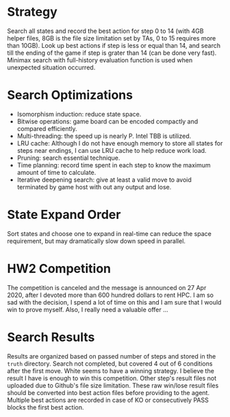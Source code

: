 # Strategy

Search all states and record the best action for step 0 to 14 (with 4GB helper files, 8GB is the file size limitation set by TAs, 0 to 15 requires more than 10GB).
Look up best actions if step is less or equal than 14, and search till the ending of the game if step is grater than 14 (can be done very fast).
Minimax search with full-history evaluation function is used when unexpected situation occurred.

# Search Optimizations

+ Isomorphism induction: reduce state space.
+ Bitwise operations: game board can be encoded compactly and compared efficiently.
+ Multi-threading: the speed up is nearly P. Intel TBB is utilized.
+ LRU cache: Although I do not have enough memory to store all states for steps near endings, I can use LRU cache to help reduce work load.
+ Pruning: search essential technique.
+ Time planning: record time spent in each step to know the maximum amount of time to calculate.
+ Iterative deepening search: give at least a valid move to avoid terminated by game host with out any output and lose.

# State Expand Order

Sort states and choose one to expand in real-time can reduce the space requirement, but may dramatically slow down speed in parallel.

# HW2 Competition

The competition is canceled and the message is announced on 27 Apr 2020, after I devoted more than 600 hundred dollars to rent HPC.
I am so sad with the decision, I spend a lot of time on this and I am sure that I would win to prove myself.
Also, I really need a valuable offer ...

# Search Results

Results are organized based on passed number of steps and stored in the `truth` directory.
Search not completed, but covered 4 out of 6 conditions after the first move.
White seems to have a winning strategy.
I believe the result I have is enough to win this competition.
Other step's result files not uploaded due to Github's file size limitation.
These raw win/lose result files should be converted into best action files before providing to the agent.
Multiple best actions are recorded in case of KO or consecutively PASS blocks the first best action.